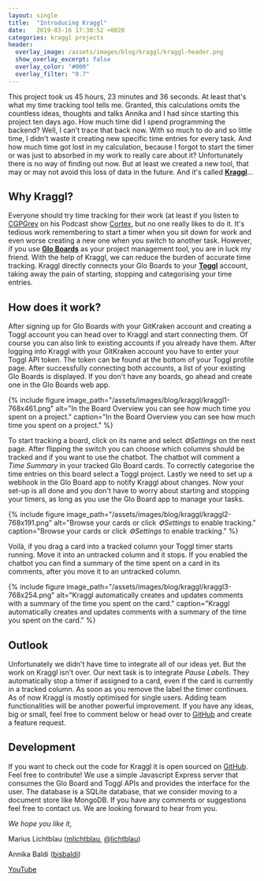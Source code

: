 ```yaml
---
layout: single
title:  "Introducing Kraggl"
date:   2019-03-16 17:30:52 +0020
categories: kraggl projects
header:
  overlay_image: /assets/images/blog/kraggl/kraggl-header.png
  show_overlay_excerpt: false
  overlay_color: "#000"
  overlay_filter: "0.7"
---
```


This project took us 45 hours, 23 minutes and 36 seconds. 
At least that's what my time tracking tool tells me. 
Granted, this calculations omits the countless ideas, thoughts and talks Annika and I had since starting this project ten days ago. 
How much time did I spend programming the backend? 
Well, I can't trace that back now. 
With so much to do and so little time, I didn't waste it creating new specific time entries for every task.
And how much time got lost in my calculation, because I forgot to start the timer or was just to absorbed in my work to really care about it? 
Unfortunately there is no way of finding out now. 
But at least we created a new tool, that may or may not avoid this loss of data in the future. 
And it's called **[Kraggl](https://kraggl.lichtblau.io)**...

## Why Kraggl?

Everyone should try time tracking for their work (at least if you listen to [CGPGrey](https://www.reddit.com/r/CGPGrey/) on his Podcast show [Cortex](https://www.relay.fm/cortex), but no one really likes to do it. 
It's tedious work remembering to start a timer when you sit down for work and even worse creating a new one when you switch to another task. 
However, if you use **[Glo Boards](https://www.gitkraken.com/glo)** as your project management tool, you are in luck my friend. 
With the help of Kraggl, we can reduce the burden of accurate time tracking. 
Kraggl directly connects your Glo Boards to your **[Toggl](https://toggl.com)** account, taking away the pain of starting, stopping and categorising your time entries. 

## How does it work?

After signing up for Glo Boards with your GitKraken account and creating a Toggl account you can head over to Kraggl and start connecting them. 
Of course you can also link to existing accounts if you already have them. 
After logging into Kraggl with your GitKraken account you have to enter your Toggl API token. 
The token can be found at the bottom of your Toggl profile page. 
After successfully connecting both accounts, a list of your existing Glo Boards is displayed. 
If you don't have any boards, go ahead and create one in the Glo Boards web app.

{% include figure image_path="/assets/images/blog/kraggl/kraggl1-768x461.png" alt="In the Board Overview you can see how much time you spent on a project." caption="In the Board Overview you can see how much time you spent on a project." %}

To start tracking a board, click on its name and select _⚙️Settings_ on the next page.
After flipping the switch you can choose which columns should be tracked and if you want to use the chatbot. 
The chatbot will comment a _Time Summary_ in your tracked Glo Board cards. 
To correctly categorise the time entries on this board select a Toggl project. 
Lastly we need to set up a webhook in the Glo Board app to notify Kraggl about changes. 
Now your set-up is all done and you don't have to worry about starting and stopping your timers, as long as you use the Glo Board app to manage your tasks.

{% include figure image_path="/assets/images/blog/kraggl/kraggl2-768x191.png" alt="Browse your cards or click _⚙️Settings_ to enable tracking." caption="Browse your cards or click _⚙️Settings_ to enable tracking." %}

Voilà, if you drag a card into a tracked column your Toggl timer starts running. 
Move it into an untracked column and it stops. 
If you enabled the chatbot you can find a summary of the time spent on a card in its comments, after you move it to an untracked column.

{% include figure image_path="/assets/images/blog/kraggl/kraggl3-768x254.png" alt="Kraggl automatically creates and updates comments with a summary of the time you spent on the card." caption="Kraggl automatically creates and updates comments with a summary of the time you spent on the card." %}

## Outlook

Unfortunately we didn't have time to integrate all of our ideas yet. 
But the work on Kraggl isn't over. Our next task is to integrate _Pause Labels_. 
They automatically stop a timer if assigned to a card, even if the card is currently in a tracked column. 
As soon as you remove the label the timer continues. As of now Kraggl is mostly optimised for single users. 
Adding team functionalities will be another powerful improvement. 
If you have any ideas, big or small, feel free to comment below or head over to [GitHub](https://github.com/mlichtblau/kraggl/issues) and create a feature request.

## Development

If you want to check out the code for Kraggl it is open sourced on [GitHub](https://github.com/mlichtblau/kraggl). 
Feel free to contribute! We use a simple Javascript Express server that consumes the Glo Board and Toggl APIs and provides the interface for the user. 
The database is a SQLite database, that we consider moving to a document store like MongoDB. 
If you have any comments or suggestions feel free to contact us. We are looking forward to hear from you.

_We hope you like it_,

Marius Lichtblau ([mlichtblau](http://github.com/mlichtblau), [@lichtblau](https://twitter.com/lichtblau))

Annika Baldi ([bisbaldi](http://github.com/bisbaldi))

[YouTube](https://youtu.be/uk9bi9fxvlo)